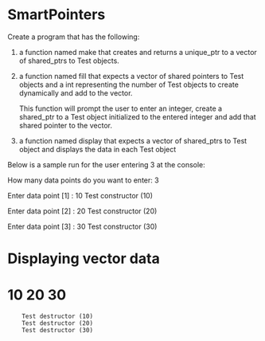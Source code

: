 # SmartPointers

Create a program that has the following:

1. a function named make that creates and returns a unique_ptr to a vector of shared_ptrs to Test objects. 

2. a function named fill that expects a vector of shared pointers to Test objects and a int
   representing the number of Test objects to create dynamically and add to the vector.
   
   This function will prompt the user to enter an integer, create a shared_ptr to a Test object 
   initialized to the entered integer and add that shared pointer to the vector.
   
3. a function named display that expects a vector of shared_ptrs to Test object and displays the
   data in each Test object

    
Below is a sample run for the user entering 3 at the console:
    
How many data points do you want to enter: 3

Enter data point [1] : 10
        Test constructor (10)

Enter data point [2] : 20
        Test constructor (20)

Enter data point [3] : 30
        Test constructor (30)

Displaying vector data
=======================
10
20
30
=======================
        Test destructor (10)
        Test destructor (20)
        Test destructor (30)
